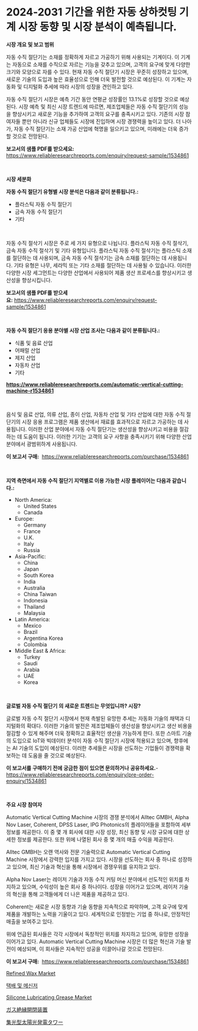 <p><h1>2024-2031 기간을 위한 자동 상하컷팅 기계 시장 동향 및 시장 분석이 예측됩니다.</h1></p><p><strong>시장 개요 및 보고 범위</strong></p>
<p><p>자동 수직 절단기는 소재를 정확하게 자르고 가공하기 위해 사용되는 기계이다. 이 기계는 자동으로 소재를 수직으로 자르는 기능을 갖추고 있으며, 고객의 요구에 맞게 다양한 크기와 모양으로 자를 수 있다. 현재 자동 수직 절단기 시장은 꾸준히 성장하고 있으며, 새로운 기술의 도입과 높은 효율성으로 인해 더욱 발전할 것으로 예상된다. 이 기계는 자동화 및 디지털화 추세에 따라 시장의 성장을 견인하고 있다.</p><p>자동 수직 절단기 시장은 예측 기간 동안 연평균 성장률인 13.1%로 성장할 것으로 예상된다. 시장 예측 및 최신 시장 트렌드에 따르면, 제조업체들은 자동 수직 절단기의 성능을 향상시키고 새로운 기능을 추가하여 고객의 요구를 충족시키고 있다. 기존의 시장 참여자들 뿐만 아니라 신규 업체들도 시장에 진입하며 시장 경쟁력을 높이고 있다. 더 나아가, 자동 수직 절단기는 소재 가공 산업에 혁명을 일으키고 있으며, 미래에는 더욱 증가할 것으로 전망된다.</p></p>
<p><strong>보고서의 샘플 PDF를 받으세요:</strong> <a href="https://www.reliableresearchreports.com/enquiry/request-sample/1534861">https://www.reliableresearchreports.com/enquiry/request-sample/1534861</a></p>
<p>&nbsp;</p>
<p><strong>시장 세분화</strong></p>
<p><strong>자동 수직 절단기 유형별 시장 분석은 다음과 같이 분류됩니다.:</strong></p>
<p><ul><li>플라스틱 자동 수직 절단기</li><li>금속 자동 수직 절단기</li><li>기타</li></ul></p>
<p>&nbsp;</p>
<p><p>자동 수직 절삭기 시장은 주로 세 가지 유형으로 나뉩니다. 플라스틱 자동 수직 절삭기, 금속 자동 수직 절삭기 및 기타 유형입니다. 플라스틱 자동 수직 절삭기는 플라스틱 소재를 절단하는 데 사용되며, 금속 자동 수직 절삭기는 금속 소재를 절단하는 데 사용됩니다. 기타 유형은 나무, 세라믹 또는 기타 소재를 절단하는 데 사용될 수 있습니다. 이러한 다양한 시장 세그먼트는 다양한 산업에서 사용되어 제품 생산 프로세스를 향상시키고 생산성을 향상시킵니다.</p></p>
<p><strong>보고서의 샘플 PDF를 받으세요:</strong>&nbsp;<a href="https://www.reliableresearchreports.com/enquiry/request-sample/1534861">https://www.reliableresearchreports.com/enquiry/request-sample/1534861</a></p>
<p>&nbsp;</p>
<p><strong> 자동 수직 절단기 응용 분야별 시장 산업 조사는 다음과 같이 분류됩니다.:</strong></p>
<p><ul><li>식품 및 음료 산업</li><li>어패럴 산업</li><li>제지 산업</li><li>자동차 산업</li><li>기타</li></ul></p>
<p><strong><a href="https://www.reliableresearchreports.com/automatic-vertical-cutting-machine-r1534861">https://www.reliableresearchreports.com/automatic-vertical-cutting-machine-r1534861</a></strong></p>
<p>&nbsp;</p>
<p><p>음식 및 음료 산업, 의류 산업, 종이 산업, 자동차 산업 및 기타 산업에 대한 자동 수직 절단기의 시장 응용 프로그램은 제품 생산에서 재료를 효과적으로 자르고 가공하는 데 사용됩니다. 이러한 산업 분야에서 자동 수직 절단기는 생산성을 향상시키고 비용을 절감하는 데 도움이 됩니다. 이러한 기기는 고객의 요구 사항을 충족시키기 위해 다양한 산업 분야에서 광범위하게 사용됩니다.</p></p>
<p><strong>이 보고서 구매:</strong>&nbsp; <a href="https://www.reliableresearchreports.com/purchase/1534861">https://www.reliableresearchreports.com/purchase/1534861</a></p>
<p>&nbsp;</p>
<p><strong>지역 측면에서 자동 수직 절단기 지역별로 이용 가능한 시장 플레이어는 다음과 같습니다.:</strong></p>
<p><ul>
    <li>
        North America:
        <ul>
            <li>United States</li>
            <li>Canada</li>
        </ul>
    </li>
    <li>
        Europe:
        <ul>
            <li>Germany</li>
            <li>France</li>
            <li>U.K.</li>
            <li>Italy</li>
            <li>Russia</li>
        </ul>
    </li>
    <li>
        Asia-Pacific:
        <ul>
            <li>China</li>
            <li>Japan</li>
            <li>South Korea</li>
            <li>India</li>
            <li>Australia</li>
            <li>China Taiwan</li>
            <li>Indonesia</li>
            <li>Thailand</li>
            <li>Malaysia</li>
        </ul>
    </li>
    <li>
        Latin America:
        <ul>
            <li>Mexico</li>
            <li>Brazil</li>
            <li>Argentina Korea</li>
            <li>Colombia</li>
        </ul>
    </li>
    <li>
        Middle East & Africa:
        <ul>
            <li>Turkey</li>
            <li>Saudi</li>
            <li>Arabia</li>
            <li>UAE</li>
            <li>Korea</li>
        </ul>
    </li>
    </ul></p>
<p>&nbsp;</p>
<p><strong>글로벌 자동 수직 절단기 의 새로운 트렌드는 무엇입니까? 시장?</strong></p>
<p><p>글로벌 자동 수직 절단기 시장에서 현재 촉발된 유망한 추세는 자동화 기술의 채택과 디지털화의 확대다. 이러한 기술의 발전은 제조업체들이 생산성을 향상시키고 생산 비용을 절감할 수 있게 해주며 더욱 정확하고 효율적인 생산을 가능하게 한다. 또한 스마트 기술의 도입으로 IoT와 빅데이터 분석이 자동 수직 절단기 시장에 적용되고 있으며, 향후에는 AI 기술의 도입이 예상된다. 이러한 추세들은 시장을 선도하는 기업들이 경쟁력을 확보하는 데 도움을 줄 것으로 예상된다.</p></p>
<p><strong>이 보고서를 구매하기 전에 궁금한 점이 있으면 문의하거나 공유하세요.</strong>- <a href="https://www.reliableresearchreports.com/enquiry/pre-order-enquiry/1534861">https://www.reliableresearchreports.com/enquiry/pre-order-enquiry/1534861</a></p>
<p>&nbsp;</p>
<p><strong>주요 시장 참여자</strong></p>
<p><p>Automatic Vertical Cutting Machine 시장의 경쟁 분석에서 Alltec GMBH, Alpha Nov Laser, Coherent, DPSS Laser, IPG Photonics의 플레이어들을 포함하여 세부 정보를 제공한다. 이 중 몇 개 회사에 대한 시장 성장, 최신 동향 및 시장 규모에 대한 상세한 정보를 제공한다. 또한 위에 나열된 회사 중 몇 개의 매출 수익을 제공한다. </p><p>Alltec GMBH는 오랜 역사와 전문 기술력으로 Automatic Vertical Cutting Machine 시장에서 강력한 입지를 가지고 있다. 시장을 선도하는 회사 중 하나로 성장하고 있으며, 최신 기술과 혁신을 통해 시장에서 경쟁우위를 유지하고 있다. </p><p>Alpha Nov Laser는 레이저 기술과 자동 수직 커팅 머신 분야에서 선도적인 위치를 차지하고 있으며, 수익성이 높은 회사 중 하나이다. 성장을 이어가고 있으며, 레이저 기술의 혁신을 통해 고객들에게 더 나은 제품을 제공하고 있다.</p><p>Coherent는 새로운 시장 동향과 기술 동향을 지속적으로 파악하며, 고객 요구에 맞게 제품을 개발하는 노력을 기울이고 있다. 세계적으로 인정받는 기업 중 하나로, 안정적인 매출을 보여주고 있다.</p><p>위에 언급된 회사들은 각각 시장에서 독창적인 위치를 차지하고 있으며, 유망한 성장을 이어가고 있다. Automatic Vertical Cutting Machine 시장은 더 많은 혁신과 기술 발전이 예상되며, 이 회사들은 지속적인 성공을 이끌어나갈 것으로 전망된다.</p></p>
<p><strong>이 보고서 구매:</strong>&nbsp;&nbsp;<a href="https://www.reliableresearchreports.com/purchase/1534861">https://www.reliableresearchreports.com/purchase/1534861</a></p>
<p><p><a href="https://issuu.com/reportprime-2/docs/refined-wax-market-size-2030.pptx">Refined Wax Market</a></p><p><a href="https://medium.com/@dessierohan2023/%ED%83%9D%EB%B0%B0-%EA%B8%B0%EC%82%AC%EC%99%80-%EB%A9%94%EC%8B%A0%EC%A0%80-%EC%8B%9C%EC%9E%A5%EC%9D%80-%EC%8B%9C%EC%9E%A5-%EC%A0%90%EC%9C%A0%EC%9C%A8-%EA%B7%9C%EB%AA%A8-%EB%B0%8F-2031%EB%85%84%EA%B9%8C%EC%A7%80-%EC%98%88%EC%83%81%EB%90%9C-%EC%98%88%EC%B8%A1%EC%97%90-%EC%B4%88%EC%A0%90%EC%9D%84-%EB%A7%9E%EC%B6%A5%EB%8B%88%EB%8B%A4-d34f3f12f246">택배 및 메신저</a></p><p><a href="https://issuu.com/reportprime-2/docs/silicone-lubricating-grease-market-size-2030.pptx">Silicone Lubricating Grease Market</a></p><p><a href="https://github.com/zjkmgcs938405/Market-Research-Report-List-1/blob/main/731777320046.md">ガス絶縁開閉装置</a></p><p><a href="https://github.com/mohamedbakry57/Market-Research-Report-List-3/blob/main/582916820045.md">集光型太陽光発電タワー</a></p></p>